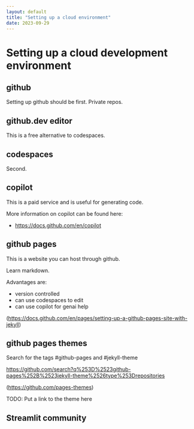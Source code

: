 ```yaml
---
layout: default
title: "Setting up a cloud environment"
date: 2023-09-29
---
```


# Setting up a cloud development environment

## github

Setting up github should be first.
Private repos.

## github.dev editor

This is a free alternative to codespaces.

## codespaces

Second.

## copilot

This is a paid service and is useful for generating code.

More information on copilot can be found here:
- https://docs.github.com/en/copilot

## github pages

This is a website you can host through github.

Learn markdown.

Advantages are:
- version controlled
- can use codespaces to edit
- can use copilot for genai help

(https://docs.github.com/en/pages/setting-up-a-github-pages-site-with-jekyll)

## github pages themes

Search for the tags #github-pages and #jekyll-theme

https://github.com/search?q%253D%2523github-pages%252B%2523jekyll-theme%2526type%253Drepositories

(https://github.com/pages-themes)

TODO: Put a link to the theme here

## Streamlit community

